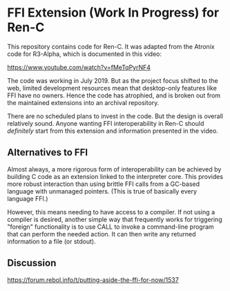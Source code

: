 # FFI Extension (Work In Progress) for Ren-C

This repository contains code for Ren-C.  It was adapted from the Atronix code
for R3-Alpha, which is documented in this video:

https://www.youtube.com/watch?v=fMeTqPyrNF4

The code was working in July 2019.  But as the project focus shifted to the
web, limited development resources mean that desktop-only features like FFI
have no owners.  Hence the code has atrophied, and is broken out from the
maintained extensions into an archival repository.

There are no scheduled plans to invest in the code.  But the design is overall
relatively sound.  Anyone wanting FFI interoperability in Ren-C should
*definitely* start from this extension and information presented in the video.


## Alternatives to FFI

Almost always, a more rigorous form of interoperability can be achieved by
building C code as an extension linked to the interpreter core.  This provides
more robust interaction than using brittle FFI calls from a GC-based language
with unmanaged pointers.  (This is true of basically every language FFI.)

However, this means needing to have access to a compiler.  If not using a
compiler is desired, another simple way that frequently works for triggering
"foreign" functionality is to use CALL to invoke a command-line program that
can perform the needed action.  It can then write any returned information to
a file (or stdout).


## Discussion

https://forum.rebol.info/t/putting-aside-the-ffi-for-now/1537
